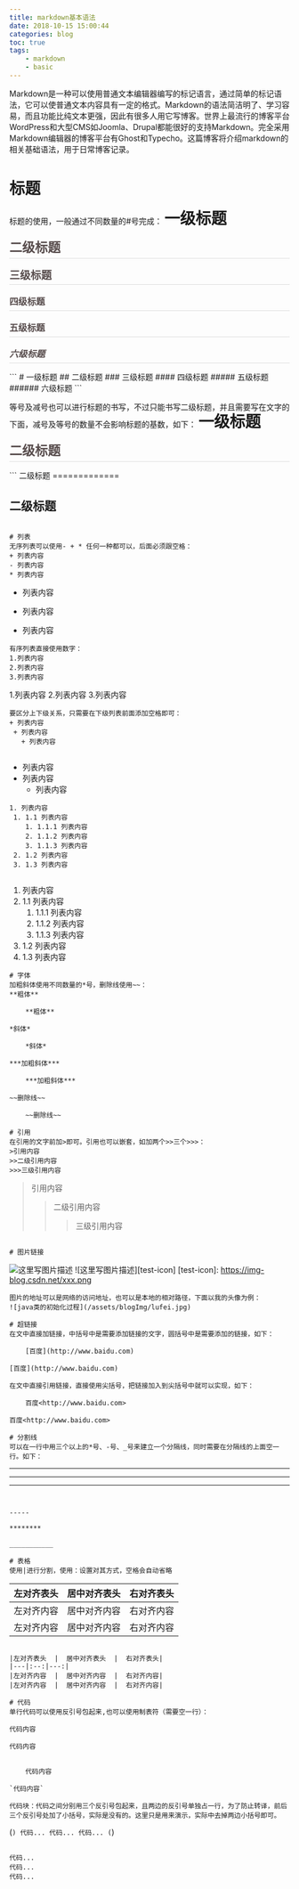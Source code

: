 ```yaml
---
title: markdown基本语法
date: 2018-10-15 15:00:44
categories: blog
toc: true
tags:
    - markdown
    - basic
---
```

Markdown是一种可以使用普通文本编辑器编写的标记语言，通过简单的标记语法，它可以使普通文本内容具有一定的格式。Markdown的语法简洁明了、学习容易，而且功能比纯文本更强，因此有很多人用它写博客。世界上最流行的博客平台WordPress和大型CMS如Joomla、Drupal都能很好的支持Markdown。完全采用Markdown编辑器的博客平台有Ghost和Typecho。这篇博客将介绍markdown的相关基础语法，用于日常博客记录。

<!--more-->

# 标题
标题的使用，一般通过不同数量的#号完成：
<font style="font-size: 1.75rem; line-height: 1.25;margin-top: 2em;margin-bottom: 1em;font-weight: 900;">一级标题</font>
<p style="margin-top: 20px;font-weight: 700;color: #574c4c;padding-bottom: 5px;border-bottom: 1px solid #ddd;"><font style="font-size: 1.4375rem;line-height: 1.2173913043;margin-bottom: 1.2173913043em;">二级标题</font></p>
<p style="margin-top: 20px;font-weight: 700;color: #574c4c;padding-bottom: 5px;border-bottom: 1px solid #ddd;"><font style="font-size: 1.1875rem;line-height: 1.1052631579;margin-bottom: 1.4736842105em;">三级标题</font></p>
<p style="margin-top: 20px;font-weight: 700;color: #574c4c;padding-bottom: 5px;border-bottom: 1px solid #ddd;"><font style="font-size: 1rem;line-height: 1.3125;margin-bottom: 1.75em;">四级标题</font></p>
<p style="margin-top: 20px;font-weight: 700;color: #574c4c;padding-bottom: 5px;border-bottom: 1px solid #ddd;"><font style="font-size: 1rem;line-height: 1.3125;margin-bottom: 1.75em;">五级标题</font></p>
<p style="margin-top: 20px;font-weight: 700;color: #574c4c;padding-bottom: 5px;border-bottom: 1px solid #ddd;"><font style="font-size: 1rem;line-height: 1.3125;margin-bottom: 1.75em;font-style: italic;">六级标题</font></p>
```
   # 一级标题
   ## 二级标题
   ### 三级标题
   #### 四级标题
   ##### 五级标题
   ###### 六级标题
```

等号及减号也可以进行标题的书写，不过只能书写二级标题，并且需要写在文字的下面，减号及等号的数量不会影响标题的基数，如下：
<font style="font-size: 1.75rem; line-height: 1.25;margin-top: 2em;margin-bottom: 1em;font-weight: 900;">一级标题</font>
<p style="margin-top: 20px;font-weight: 700;color: #574c4c;padding-bottom: 5px;border-bottom: 1px solid #ddd;"><font style="font-size: 1.4375rem;line-height: 1.2173913043;margin-bottom: 1.2173913043em;">二级标题</font></p>
```
二级标题
=============

二级标题
------------
```

# 列表
无序列表可以使用- + * 任何一种都可以，后面必须跟空格：
+ 列表内容
- 列表内容
* 列表内容
```
+ 列表内容
- 列表内容
* 列表内容
```
有序列表直接使用数字：
1.列表内容
2.列表内容
3.列表内容
```
1.列表内容
2.列表内容
3.列表内容
```
要区分上下级关系，只需要在下级列表前面添加空格即可：
+ 列表内容
 + 列表内容
   + 列表内容
   
```
+ 列表内容
 + 列表内容
   + 列表内容
```
1. 列表内容
 1. 1.1 列表内容
    1. 1.1.1 列表内容
    2. 1.1.2 列表内容
    3. 1.1.3 列表内容
 2. 1.2 列表内容
 3. 1.3 列表内容
    
```
1. 列表内容
 1. 1.1 列表内容
    1. 1.1.1 列表内容
    2. 1.1.2 列表内容
    3. 1.1.3 列表内容
 2. 1.2 列表内容
 3. 1.3 列表内容
```
# 字体
加粗斜体使用不同数量的*号，删除线使用~~：
**粗体**

    **粗体**

*斜体*

    *斜体*

***加粗斜体***

    ***加粗斜体***

~~删除线~~

    ~~删除线~~

# 引用
在引用的文字前加>即可。引用也可以嵌套，如加两个>>三个>>>：
>引用内容
>>二级引用内容
>>>三级引用内容

```
>引用内容
>>二级引用内容
>>>三级引用内容
```

# 图片链接
```
![这里写图片描述](https://img-blog.csdn.net/xxx.png)
![这里写图片描述][test-icon]
[test-icon]: https://img-blog.csdn.net/xxx.png
```
图片的地址可以是网络的访问地址，也可以是本地的相对路径，下面以我的头像为例：
![java类的初始化过程](/assets/blogImg/lufei.jpg)

# 超链接
在文中直接加链接，中括号中是需要添加链接的文字，圆括号中是需要添加的链接，如下：

    [百度](http://www.baidu.com)
    
[百度](http://www.baidu.com)

在文中直接引用链接，直接使用尖括号，把链接加入到尖括号中就可以实现，如下：

    百度<http://www.baidu.com>
    
百度<http://www.baidu.com>

# 分割线
可以在一行中用三个以上的*号、-号、_号来建立一个分隔线，同时需要在分隔线的上面空一行。如下：
```

-----

********

___________
```


-----

********

___________

# 表格
使用|进行分割，使用：设置对其方式，空格会自动省略
```
|左对齐表头  |  居中对齐表头  |  右对齐表头|
|---|:--:|---:
|左对齐内容  |  居中对齐内容  |  右对齐内容|
|左对齐内容  |  居中对齐内容  |  右对齐内容|
```

|左对齐表头  |  居中对齐表头  |  右对齐表头|
|---|:--:|---:|
|左对齐内容  |  居中对齐内容  |  右对齐内容|
|左对齐内容  |  居中对齐内容  |  右对齐内容|

# 代码
单行代码可以使用反引号包起来,也可以使用制表符（需要空一行）：
```

    代码内容
        
`代码内容`
```

    代码内容
        
`代码内容`

代码块：代码之间分别用三个反引号包起来，且两边的反引号单独占一行，为了防止转译，前后三个反引号处加了小括号，实际是没有的。这里只是用来演示，实际中去掉两边小括号即可。
```
(```)
  代码...
  代码...
  代码...
(```)
```

```
    代码...
    代码...
    代码...
```

